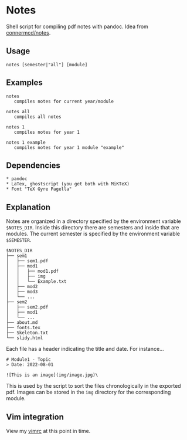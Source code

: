 # Notes

Shell script for compiling pdf notes with pandoc.
Idea from [connermcd/notes](https://github.com/connermcd/notes).

## Usage

    notes [semester|"all"] [module]

## Examples

    notes
       compiles notes for current year/module

    notes all
       compiles all notes

    notes 1
       compiles notes for year 1

    notes 1 example
       compiles notes for year 1 module "example"

## Dependencies
    * pandoc
    * LaTex, ghostscript (you get both with MiKTeX)
    * Font "TeX Gyre Pagella"

## Explanation

Notes are organized in a directory specified by the environment variable `$NOTES_DIR`. Inside this directory there are semesters and inside that are modules. The current semester is specified by the environment variable `$SEMESTER`.

    $NOTES_DIR
    ├── sem1
    │   ├── sem1.pdf
    │   ├── mod1
    │   │   ├── mod1.pdf
    │   │   ├── img
    │   │   └── Example.txt
    │   ├── mod2
    │   ├── mod3
    │   └── ...
    ├── sem2
    │   ├── sem2.pdf
    │   ├── mod1
    │   └── ...
    ├── about.md
    ├── fonts.tex
    ├── Skeleton.txt
    └── slidy.html

Each file has a header indicating the title and date. For instance...

    # Module1 - Topic
    > Date: 2022-08-01

    ![This is an image](img/image.jpg)\

This is used by the script to sort the files chronologically in the exported pdf. Images can be stored in the `img` directory for the corresponding module.

## Vim integration

View my [vimrc](https://github.com/erikrl2/dotfiles-win/blob/dc1cd954d7be52fd1f9b1d59616741302da8b562/vimfiles/vimrc) at this point in time.


